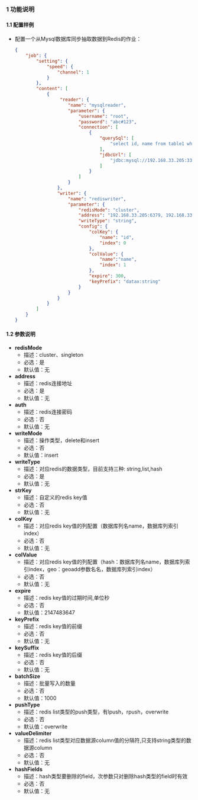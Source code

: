### 1 功能说明

####  1.1 配置样例

- 配置一个从Mysql数据库同步抽取数据到Redis的作业：

  ````json
  {
      "job": {
          "setting": {
              "speed": {
                  "channel": 1
              }
          },
          "content": [
              {
                   "reader": {
                      "name": "mysqlreader",
                      "parameter": {
                          "username": "root",
                          "password": "abc#123",
                          "connection": [
                              {
                                  "querySql": [
                                      "select id, name from table1 where id < 5"
                                  ],
                                  "jdbcUrl": [
                                      "jdbc:mysql://192.168.33.205:3306/odps_new_dev"
                                  ]
                              }
                          ]
                      }
                  },
                  "writer": {
                      "name": "rediswriter",
                      "parameter": {
                          "redisMode": "cluster",
                          "address": "192.168.33.205:6379, 192.168.33.205:6380, 192.168.33.205:6381, 192.168.33.206:6382, 192.168.33.206:6383, 192.168.33.206:6384",
                          "writeType": "string",
                          "config": {
                              "colKey": {
                                  "name": "id",
                                  "index": 0
                              },
                              "colValue": {
                                  "name":"name",
                                  "index": 1
                              },
                              "expire": 300,
                              "keyPrefix": "datax:string"
                          }
                      }
                  }
              }
          ]
      }
  }
  ````

  

#### 1.2 参数说明

- <b>redisMode</b>
  - 描述：cluster、singleton
  - 必选：是
  - 默认值：无
- <b>address</b>
  - 描述：redis连接地址
  - 必选：是
  - 默认值：无
- <b>auth</b>
  - 描述：redis连接密码
  - 必选：否
  - 默认值：无
- <b>writeMode</b>
  - 描述：操作类型，delete和insert
  - 必选：否
  - 默认值：insert
- <b>writeType</b>
  - 描述：对应redis的数据类型，目前支持三种: string,list,hash
  - 必选：是
  - 默认值：无
- <b>strKey</b>
  - 描述：自定义的redis key值
  - 必选：否
  - 默认值：无
- <b>colKey</b>
  - 描述：对应redis key值的列配置（数据库列名name，数据库列索引index）
  - 必选：否
  - 默认值：无
- <b>colValue</b>
  - 描述：对应redis key值的列配置（hash：数据库列名name，数据库列索引index，geo：geoadd参数名名，数据库列索引index）
  - 必选：否
  - 默认值：无
- <b>expire</b>
  - 描述：redis key值的过期时间,单位秒
  - 必选：否
  - 默认值：2147483647
- <b>keyPrefix</b>
  - 描述：redis key值的前缀
  - 必选：否
  - 默认值：无
- <b>keySuffix</b>
  - 描述：redis key值的后缀
  - 必选：否
  - 默认值：无
- <b>batchSize</b>
  - 描述：批量写入的数量
  - 必选：否
  - 默认值：1000
- <b>pushType</b>
  - 描述：redis list类型的push类型，有lpush，rpush，overwrite
  - 必选：否
  - 默认值：overwrite
- <b>valueDelimiter</b>
  - 描述：redis list类型对应数据源column值的分隔符,只支持string类型的数据源column
  - 必选：否
  - 默认值：无
- <b>hashFields</b>
  - 描述：hash类型要删除的field，次参数只对删除hash类型的field时有效
  - 必选：否
  - 默认值：无